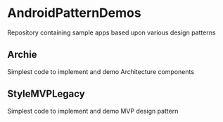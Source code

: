# AndroidPatternDemos
Repository containing sample apps based upon various design patterns


## Archie
Simplest code to implement and demo Architecture components

## StyleMVPLegacy
Simplest code to implement and demo MVP design pattern

